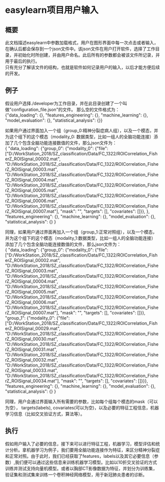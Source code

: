 # easylearn项目用户输入
## 概要
此文档描述easylearn中参数加载格式，用户在图形界面中每一次点击或者输入，在确认后都会保存到一个json文件中。该json文件在用户打开软件，选择了工作目录，并初始化时所创建，并由用户命名。此后所有的参数都会被该文件所记录，并用于最后的执行。  
只有充分了解该文件的结构，也就是软件如何记录用户的输入，以后才能方便后续的开发。  

## 例子
假设用户选择./developer为工作目录，并在此目录创建了一个叫做"configuration_file.json"的文件。
那么空的文件格式为：  
{"data_loading": {}, "features_engineering": {}, "machine_learning": {}, "model_evaluation": {}, "statistical_analysis": {}}    

如果用户通过界面加入一个组（group_0:精神分裂症病人组），以及一个模态，并为这个组下的这个模态（modality_0: 数据类型，比如一组人的全脑功能连接）添加了几个包含全脑功能连接数值的文件，那么json文件为：   
{
    "data_loading": 
        {"group_0": 
            {"modality_0": {"file": ["D:/WorkStation_2018/SZ_classification/Data/FC_1322/ROICorrelation_FisherZ_ROISignal_00002.mat", "D:/WorkStation_2018/SZ_classification/Data/FC_1322/ROICorrelation_FisherZ_ROISignal_00003.mat", "D:/WorkStation_2018/SZ_classification/Data/FC_1322/ROICorrelation_FisherZ_ROISignal_00004.mat", "D:/WorkStation_2018/SZ_classification/Data/FC_1322/ROICorrelation_FisherZ_ROISignal_00005.mat", "D:/WorkStation_2018/SZ_classification/Data/FC_1322/ROICorrelation_FisherZ_ROISignal_00006.mat", "D:/WorkStation_2018/SZ_classification/Data/FC_1322/ROICorrelation_FisherZ_ROISignal_00007.mat"], "mask": "", "targets": [], "covariates": []}}, 
        }, 
    "features_engineering": {}, 
    "machine_learning": {}, 
    "model_evaluation": {}, 
    "statistical_analysis": {}
}   

同理，如果用户通过界面再加入一个组（group_1:正常对照组），以及一个模态，并为这个组下的这个模态（modality_1:数据类型，比如一组人的全脑功能连接）添加了几个包含全脑功能连接数值的文件，那么json文件为：  
{
    "data_loading": 
        {"group_0": 
            {"modality_0": {"file": ["D:/WorkStation_2018/SZ_classification/Data/FC_1322/ROICorrelation_FisherZ_ROISignal_00002.mat", "D:/WorkStation_2018/SZ_classification/Data/FC_1322/ROICorrelation_FisherZ_ROISignal_00003.mat", "D:/WorkStation_2018/SZ_classification/Data/FC_1322/ROICorrelation_FisherZ_ROISignal_00004.mat", "D:/WorkStation_2018/SZ_classification/Data/FC_1322/ROICorrelation_FisherZ_ROISignal_00005.mat", "D:/WorkStation_2018/SZ_classification/Data/FC_1322/ROICorrelation_FisherZ_ROISignal_00006.mat", "D:/WorkStation_2018/SZ_classification/Data/FC_1322/ROICorrelation_FisherZ_ROISignal_00007.mat"], "mask": "", "targets": [], "covariates": []}}, 
        "group_1": 
            {"modality_0": {"file": ["D:/WorkStation_2018/SZ_classification/Data/FC_1322/ROICorrelation_FisherZ_ROISignal_00029.mat", "D:/WorkStation_2018/SZ_classification/Data/FC_1322/ROICorrelation_FisherZ_ROISignal_00030.mat", "D:/WorkStation_2018/SZ_classification/Data/FC_1322/ROICorrelation_FisherZ_ROISignal_00031.mat", "D:/WorkStation_2018/SZ_classification/Data/FC_1322/ROICorrelation_FisherZ_ROISignal_00032.mat", "D:/WorkStation_2018/SZ_classification/Data/FC_1322/ROICorrelation_FisherZ_ROISignal_00033.mat", "D:/WorkStation_2018/SZ_classification/Data/FC_1322/ROICorrelation_FisherZ_ROISignal_00034.mat"], "mask": "", "targets": [], "covariates": []}}}, 
    "features_engineering": {}, 
    "machine_learning": {}, 
    "model_evaluation": {}, 
    "statistical_analysis": {}
}  

同理，用户会通过界面输入所有需要的参数，比如每个组每个模态的mask（可以为空）， targets(labels), covariates(可以为空)，以及必要的特征工程信息，机器学习信息（比如交叉验证方式，算法等）。  

## 执行
假如用户输入了必要的信息，接下来可以进行特征工程，机器学习，模型评估和统计分析。拿机器学习为例子，我们要用全脑功能连接作为特征，来区分精神分裂症和正常对照。由于此时，我们已经获取了features，labels以及其它必要信息（参数）,我们便可以通过这些信息来训练机器学习模型。比如以10折交叉验证的方式训练并测试支持向量机模型。或者以胸部CT影像数据为特征，并划分为训练集，验证集和测试集来训练一个卷积神经网络模型，用于新冠肺炎患者的诊断。

